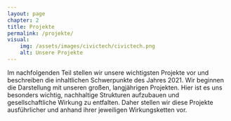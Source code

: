```yaml
---
layout: page
chapter: 2
title: Projekte
permalink: /projekte/
visual:
    img: /assets/images/civictech/civictech.png
    alt: Unsere Projekte
---
```


Im nachfolgenden Teil stellen wir unsere wichtigsten Projekte vor und beschreiben die inhaltlichen Schwerpunkte des Jahres 2021. Wir beginnen die Darstellung mit unseren großen, langjährigen Projekten. Hier ist es uns besonders wichtig, nachhaltige Strukturen aufzubauen und gesellschaftliche Wirkung zu entfalten. Daher stellen wir diese Projekte ausführlicher und anhand ihrer jeweiligen Wirkungsketten vor.   
